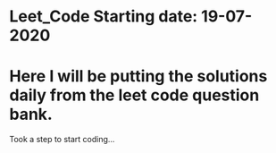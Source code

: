 # Leet_Code Starting date: 19-07-2020
# Here I will be putting the solutions daily from the leet code question bank. 
Took a step to start coding...
